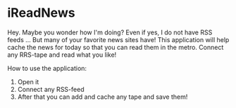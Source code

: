 # iReadNews

Hey. Maybe you wonder how I'm doing? Even if yes, I do not have RSS feeds ...
But many of your favorite news sites have! This application will help cache the news 
for today so that you can read them in the metro. Connect any RRS-tape and read what you like!

How to use the application:
1. Open it
2. Connect any RSS-feed
3. After that you can add and cache any tape and save them!
